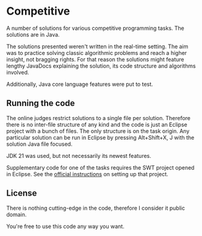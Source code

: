 # Competitive

A number of solutions for various competitive programming tasks.
The solutions are in Java.

The solutions presented weren't written in the real-time setting.
The aim was to practice solving classic algorithmic problems
and reach a higher insight, not bragging rights. For that reason
the solutions might feature lengthy JavaDocs explaining the solution,
its code structure and algorithms involved.

Additionally, Java core language features were put to test.

## Running the code

The online judges restrict solutions to a single file per solution.
Therefore there is no inter-file structure of any kind and the code
is just an Eclipse project with a bunch of files. The only structure
is on the task origin. Any particular solution can be run in Eclipse
by pressing Alt+Shift+X, J with the solution Java file focused.

JDK 21 was used, but not necessarily its newest features.

Supplementary code for one of the tasks requires the SWT project opened
in Eclipse.
See the [official instructions](https://www.eclipse.org/swt/eclipse.php)
on setting up that project.

## License

There is nothing cutting-edge in the code, therefore I consider it public domain.

You're free to use this code any way you want.